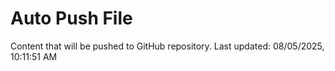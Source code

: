 # Auto Push File

Content that will be pushed to GitHub repository.
Last updated: 08/05/2025, 10:11:51 AM